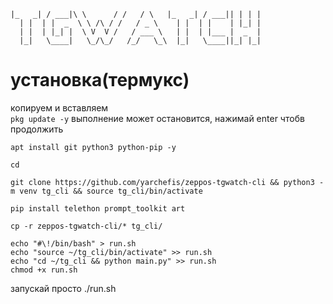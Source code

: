 ```_____   ____ __        __    _     _____   ____  _   _
|_   _| / ___|\ \      / /   / \   |_   _| / ___|| | | |
  | |  | |  _  \ \ /\ / /   / _ \    | |  | |    | |_| |
  | |  | |_| |  \ V  V /   / ___ \   | |  | |___ |  _  |
  |_|   \____|   \_/\_/   /_/   \_\  |_|   \____||_| |_|
```
# установка(термукс)
копируем и вставляем    
```pkg update -y``` выполнение может остановится, нажимай enter чтобв продолжить

```apt install git python3 python-pip -y```    

```cd```    

```git clone https://github.com/yarchefis/zeppos-tgwatch-cli && python3 -m venv tg_cli && source tg_cli/bin/activate```    

```pip install telethon prompt_toolkit art```    

```cp -r zeppos-tgwatch-cli/* tg_cli/```    

```
echo "#\!/bin/bash" > run.sh
echo "source ~/tg_cli/bin/activate" >> run.sh
echo "cd ~/tg_cli && python main.py" >> run.sh  
chmod +x run.sh
```

запускай просто ./run.sh